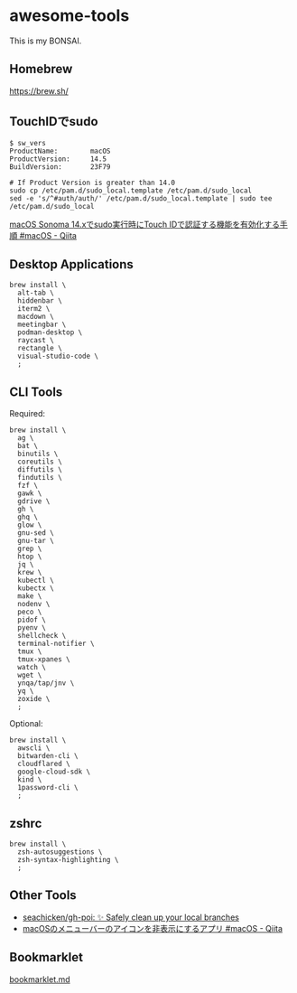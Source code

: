 # awesome-tools

This is my BONSAI.

## Homebrew

https://brew.sh/

## TouchIDでsudo

```
$ sw_vers
ProductName:		macOS
ProductVersion:		14.5
BuildVersion:		23F79

# If Product Version is greater than 14.0
sudo cp /etc/pam.d/sudo_local.template /etc/pam.d/sudo_local
sed -e 's/^#auth/auth/' /etc/pam.d/sudo_local.template | sudo tee /etc/pam.d/sudo_local
```

[macOS Sonoma 14.xでsudo実行時にTouch IDで認証する機能を有効化する手順 #macOS - Qiita](https://qiita.com/notakaos/items/fbc817741d43f24bf300)

## Desktop Applications

```
brew install \
  alt-tab \
  hiddenbar \
  iterm2 \
  macdown \
  meetingbar \
  podman-desktop \
  raycast \
  rectangle \
  visual-studio-code \
  ;
```

## CLI Tools

Required:

```
brew install \
  ag \
  bat \
  binutils \
  coreutils \
  diffutils \
  findutils \
  fzf \
  gawk \
  gdrive \
  gh \
  ghq \
  glow \
  gnu-sed \
  gnu-tar \
  grep \
  htop \
  jq \
  krew \
  kubectl \
  kubectx \
  make \
  nodenv \
  peco \
  pidof \
  pyenv \
  shellcheck \
  terminal-notifier \
  tmux \
  tmux-xpanes \
  watch \
  wget \
  ynqa/tap/jnv \
  yq \
  zoxide \
  ;
```

Optional:

```
brew install \
  awscli \
  bitwarden-cli \
  cloudflared \
  google-cloud-sdk \
  kind \
  1password-cli \
  ;
```

## zshrc

```
brew install \
  zsh-autosuggestions \
  zsh-syntax-highlighting \
  ;
```

## Other Tools

- [seachicken/gh-poi: ✨ Safely clean up your local branches](https://github.com/seachicken/gh-poi)
- [macOSのメニューバーのアイコンを非表示にするアプリ #macOS - Qiita](https://qiita.com/tomoyk/items/8e6113b06b6f385c71f8)

## Bookmarklet

[bookmarklet.md](https://gist.github.com/tomoyk/673926c1b7d4203355a4b1ca2a98b0a7)

